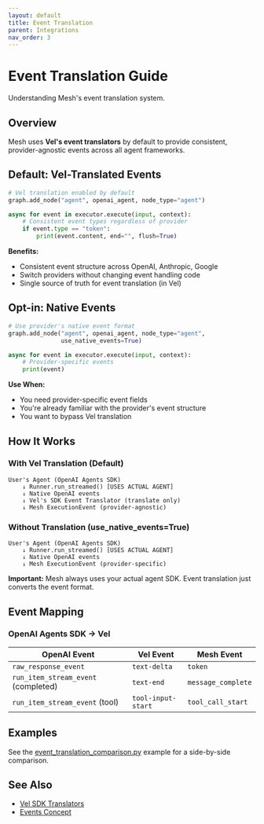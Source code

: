 ```yaml
---
layout: default
title: Event Translation
parent: Integrations
nav_order: 3
---
```


# Event Translation Guide

Understanding Mesh's event translation system.

## Overview

Mesh uses **Vel's event translators** by default to provide consistent, provider-agnostic events across all agent frameworks.

## Default: Vel-Translated Events

```python
# Vel translation enabled by default
graph.add_node("agent", openai_agent, node_type="agent")

async for event in executor.execute(input, context):
    # Consistent event types regardless of provider
    if event.type == "token":
        print(event.content, end="", flush=True)
```

**Benefits:**
- Consistent event structure across OpenAI, Anthropic, Google
- Switch providers without changing event handling code
- Single source of truth for event translation (in Vel)

## Opt-in: Native Events

```python
# Use provider's native event format
graph.add_node("agent", openai_agent, node_type="agent",
               use_native_events=True)

async for event in executor.execute(input, context):
    # Provider-specific events
    print(event)
```

**Use When:**
- You need provider-specific event fields
- You're already familiar with the provider's event structure
- You want to bypass Vel translation

## How It Works

### With Vel Translation (Default)

```
User's Agent (OpenAI Agents SDK)
    ↓ Runner.run_streamed() [USES ACTUAL AGENT]
    ↓ Native OpenAI events
    ↓ Vel's SDK Event Translator (translate only)
    ↓ Mesh ExecutionEvent (provider-agnostic)
```

### Without Translation (use_native_events=True)

```
User's Agent (OpenAI Agents SDK)
    ↓ Runner.run_streamed() [USES ACTUAL AGENT]
    ↓ Native OpenAI events
    ↓ Mesh ExecutionEvent (provider-specific)
```

**Important:** Mesh always uses your actual agent SDK. Event translation just converts the event format.

## Event Mapping

### OpenAI Agents SDK → Vel

| OpenAI Event | Vel Event | Mesh Event |
|--------------|-----------|------------|
| `raw_response_event` | `text-delta` | `token` |
| `run_item_stream_event` (completed) | `text-end` | `message_complete` |
| `run_item_stream_event` (tool) | `tool-input-start` | `tool_call_start` |

## Examples

See the [event_translation_comparison.py](https://github.com/rscheiwe/mesh/blob/main/examples/event_translation_comparison.py) example for a side-by-side comparison.

## See Also

- [Vel SDK Translators](https://rscheiwe.github.io/vel/event-translators)
- [Events Concept](../concepts/events)
